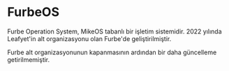# FurbeOS
Furbe Operation System, MikeOS tabanlı bir işletim sistemidir. 2022 yılında Leafyet'in alt organizasyonu olan Furbe'de geliştirilmiştir. 

Furbe alt organizasyonunun kapanmasının ardından bir daha güncelleme getirilmemiştir.

